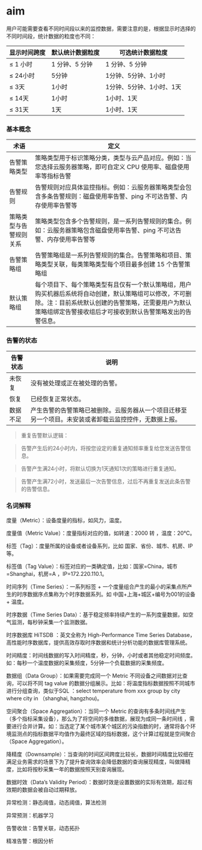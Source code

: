 # aim

用户可能需要查看不同时间段以来的监控数据，需要注意的是，根据显示时选择的不同时间段，统计数据的粒度也不同：

| 显示时间跨度 | 默认统计数据粒度 | 可选统计数据粒度 |
| -------- | -------- | -------- |
| ≤ 1 小时   | 1 分钟、5 分钟    |1 分钟、5 分钟     |
| ≤ 24小时| 5分钟 | 1分钟、5分钟、1小时|
| ≤ 3天| 1小时 | 1分钟、5分钟、1小时、1天 |
| ≤ 14天 | 1小时   | 1小时、1天 |
| ≤ 31天| 1天   | 1小时、1天 |

### 基本概念

| 术语	| 定义 |
| -------- | -------- |
| 告警策略类型	| 策略类型用于标识策略分类，类型与云产品对应。例如：当您选择云服务器策略，即可自定义 CPU 使用率、磁盘使用率等指标告警 |
| 告警规则	| 告警规则对应具体监控指标。例如：云服务器策略类型会包含多条告警规则：磁盘使用率告警、ping 不可达告警、内存使用率告警等 |
| 策略类型与告警规则关系	|策略类型包含多个告警规则，是一系列告警规则的集合。例如：云服务器策略包含磁盘使用率告警、ping 不可达告警、内存使用率告警等|
| 告警策略组	| 告警策略组是一系列告警规则的集合。告警策略和项目、策略类型关联，每类策略类型每个项目最多创建 15 个告警策略组|
| 默认策略组 |	每个项目下、每个策略类型有且仅有一个默认策略组，用户购买机器后系统将自动创建，默认策略组可以修改，不可删除。注：目前系统默认创建的告警策略，还需要用户为默认策略组绑定告警接收组后才可接收到默认告警策略发出的告警信息。|

### 告警的状态

|告警状态	|说明|
| -------- | -------- |
|未恢复	| 没有被处理或正在被处理的告警。|
|恢复	| 已经恢复正常状态。|
|数据不足	| 产生告警的告警策略已被删除。云服务器从一个项目迁移至另一个项目。未安装或者卸载云监控控件，无数据上报。|


> 重复告警默认逻辑：

> 告警产生后的24小时内，将按您设定的重复通知频率重复给您发送告警信息。

> 告警产生满24小时，将默认切换为1天通知1次的策略进行重复通知。

> 告警产生满72小时，发送最后一次告警信息，过后不再重复发送此条告警的告警信息。

### 名词解释
度量（Metric）：设备度量的指标，如风力，温度。

度量值（Metric Value）：度量指标对应的值，如转速：2000 转 ，温度：20℃。

标签（Tag）：度量所属的设备或者设备系列，比如 国家、省份、城市、机房、IP 等。

标签值（Tag Value）：标签对应的一类确定值，比如：国家=China，城市=Shanghai，机房=A ，IP=172.220.110.1。

时间序列（Time Series）：一系列标签 + 一个度量组合产生的最小的采集点所产生的时序数据序点集称为个时序数据系列。如 中国+上海+城区+编号为001的设备 + 温度。

时序数据（Time Series Data）：基于稳定频率持续产生的一系列度量数据，如空气监测，每秒钟采集一个监测数据。

时序数据库 HiTSDB ：英文全称为 High-Performance Time Series Database，高性能时序数据库，提供高效存取时序数据和统计分析功能的数据库管理系统。

时间精度：时间线数据的写入时间精度，秒，分钟，小时或者其他稳定时间频度。如：每秒一个温度数据的采集频度，5分钟一个负载数据的采集频度。

数据组（Data Group）：如果需要完成同一个 Metric 不同设备之间数据对比查询，可以将不同 tag value 的数据分组展示。比如：将温度指标数据按照不同城市进行分组查询，类似于SQL ：select temperature from xxx group by city where city in （shanghai, hangzhou)。

空间聚合（Space Aggregation）：当同一个 Metric 的查询有多条时间线产生（多个指标采集设备），那么为了将空间的多维数据，展现为成同一条时间线 ，需要进行合并计算。如：当选定了某个城市某个城区的污染指数的时，通常将各个环境监测点的指标数据平均值作为最终区域的指标数据，这个计算过程就是空间聚合（Space Aggregation）。

降精度（Downsample）：当查询的时间区间跨度比较长，数据时间精度比较细在满足业务需求的场景下为了提升查询效率会降低数据的查询展现精度，叫做降精度，比如将按秒采集一年的数据按照天别查询展现。

数据时效（Data’s Validity Period）：数据时效是设置数据的实际有效期，超过有效期的数据会被自动过期释放。

异常检测：静态阈值，动态阈值，算法检测

异常预测：机器学习

告警收敛：告警关联，动态拓扑

精准告警：根因分析
